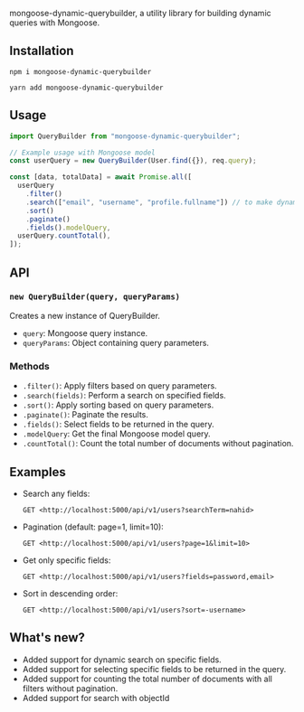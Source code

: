 mongoose-dynamic-querybuilder, a utility library for building dynamic queries with Mongoose.

## Installation

`npm i mongoose-dynamic-querybuilder
`

`yarn add mongoose-dynamic-querybuilder
`

## Usage

```jsx
import QueryBuilder from "mongoose-dynamic-querybuilder";

// Example usage with Mongoose model
const userQuery = new QueryBuilder(User.find({}), req.query);

const [data, totalData] = await Promise.all([
  userQuery
    .filter()
    .search(["email", "username", "profile.fullname"]) // to make dynamic search use like ['']
    .sort()
    .paginate()
    .fields().modelQuery,
  userQuery.countTotal(),
]);
```

## API

### `new QueryBuilder(query, queryParams)`

Creates a new instance of QueryBuilder.

- `query`: Mongoose query instance.
- `queryParams`: Object containing query parameters.

### Methods

- `.filter()`: Apply filters based on query parameters.
- `.search(fields)`: Perform a search on specified fields.
- `.sort()`: Apply sorting based on query parameters.
- `.paginate()`: Paginate the results.
- `.fields()`: Select fields to be returned in the query.
- `.modelQuery`: Get the final Mongoose model query.
- `.countTotal()`: Count the total number of documents without pagination.

## Examples

- Search any fields:

  ```
  GET <http://localhost:5000/api/v1/users?searchTerm=nahid>

  ```

- Pagination (default: page=1, limit=10):

  ```
  GET <http://localhost:5000/api/v1/users?page=1&limit=10>

  ```

- Get only specific fields:

  ```
  GET <http://localhost:5000/api/v1/users?fields=password,email>

  ```

- Sort in descending order:

  ```
  GET <http://localhost:5000/api/v1/users?sort=-username>

  ```

## What's new?

- Added support for dynamic search on specific fields.
- Added support for selecting specific fields to be returned in the query.
- Added support for counting the total number of documents with all filters without pagination.
- Added support for search with objectId
